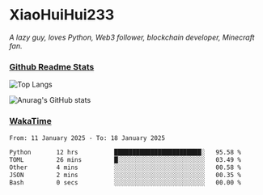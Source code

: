 # XiaoHuiHui233

*A lazy guy, loves Python, Web3 follower, blockchain developer, Minecraft fan.*

### [Github Readme Stats](https://github.com/anuraghazra/github-readme-stats)

![Top Langs](https://github-readme-stats.vercel.app/api/top-langs/?username=XiaoHuiHui233&layout=compact&theme=github_dark)

![Anurag's GitHub stats](https://github-readme-stats.vercel.app/api?username=XiaoHuiHui233&show_icons=true&theme=github_dark)

### [WakaTime](https://wakatime.com)

<!--START_SECTION:waka-->

```txt
From: 11 January 2025 - To: 18 January 2025

Python       12 hrs          ████████████████████████░   95.58 %
TOML         26 mins         █░░░░░░░░░░░░░░░░░░░░░░░░   03.49 %
Other        4 mins          ░░░░░░░░░░░░░░░░░░░░░░░░░   00.58 %
JSON         2 mins          ░░░░░░░░░░░░░░░░░░░░░░░░░   00.35 %
Bash         0 secs          ░░░░░░░░░░░░░░░░░░░░░░░░░   00.00 %
```

<!--END_SECTION:waka-->
